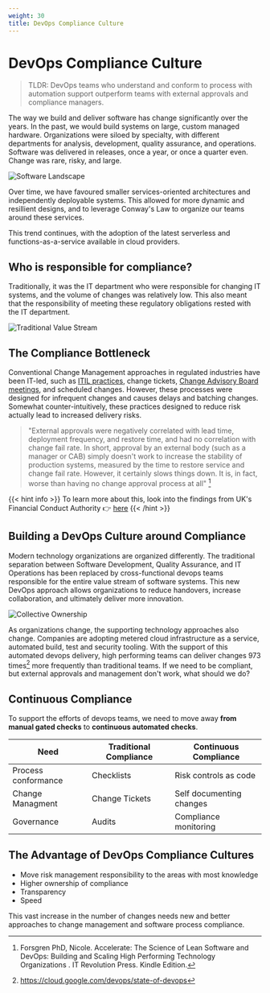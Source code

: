 ```yaml
---
weight: 30
title: DevOps Compliance Culture
---
```


# DevOps Compliance Culture

> TLDR: DevOps teams who understand and conform to process with automation support outperform teams with external approvals and compliance managers.

The way we build and deliver software has change significantly over the years.  In the past, we would build systems on large, custom managed hardware.  Organizations were siloed by specialty, with different departments for analysis, development, quality assurance, and operations.  Software was delivered in releases, once a year, or once a quarter even.  Change was rare, risky, and large.

![Software Landscape](/images/landscape.png)

Over time, we have favoured smaller services-oriented architectures and independently deployable systems.  This allowed for more dynamic and resillient designs, and to leverage Conway's Law to organize our teams around these services.

This trend continues, with the adoption of the latest serverless and functions-as-a-service available in cloud providers.

## Who is responsible for compliance?

Traditionally, it was the IT department who were responsible for changing IT systems, and the volume of changes was relatively low.  This also meant that the responsibility of meeting these regulatory obligations rested with the IT department.

![Traditional Value Stream](/images/traditional-value-stream.png)



## The Compliance Bottleneck
Conventional Change Management approaches in regulated industries have been IT-led, such as [ITIL practices](https://en.wikipedia.org/wiki/ITIL), change tickets, [Change Advisory Board meetings](https://en.wikipedia.org/wiki/Change-advisory_board), and scheduled changes.  However, these processes were designed for infrequent changes and causes delays and batching changes.  Somewhat counter-intuitively, these practices designed to reduce risk actually lead to increased delivery risks.

> "External approvals were negatively correlated with lead time, deployment frequency, and restore time, and had no correlation with change fail rate. In short, approval by an external body (such as a manager or CAB) simply doesn't work to increase the stability of production systems, measured by the time to restore service and change fail rate. However, it certainly slows things down. It is, in fact, worse than having no change approval process at all" [^20]

{{< hint info >}}
To learn more about this, look into the findings from UK's Financial Conduct Authority 👉 [here](https://www.merkely.com/blog/what-the-fca-found-when-analysing-1-million-production-changes/)
{{< /hint >}}

## Building a DevOps Culture around Compliance

Modern technology organizations are organized differently.  The traditional separation between Software Development, Quality Assurance, and IT Operations has been replaced by cross-functional devops teams responsible for the entire value stream of software systems.  This new DevOps approach allows organizations to reduce handovers, increase collaboration, and ultimately deliver more innovation.

![Collective Ownership](/images/collective-ownership.png)

As organizations change, the supporting technology approaches also change.  Companies are adopting metered cloud infrastructure as a service, automated build, test and security tooling.  With the support of this automated devops delivery, high performing teams can deliver changes 973 times[^1] more frequently than traditional teams.
If we need to be compliant, but external approvals and management don't work, what should we do?


## Continuous Compliance

To support the efforts of devops teams, we need to move away **from manual gated checks** to **continuous automated checks**.

| Need | Traditional Compliance | Continuous Compliance |
| ----------- | ----------- | ----------- |
| Process conformance | Checklists | Risk controls as code |
| Change Managment | Change Tickets | Self documenting changes |
| Governance | Audits | Compliance monitoring |

## The Advantage of DevOps Compliance Cultures



* Move risk management responsibility to the areas with most knowledge
* Higher ownership of compliance
* Transparency
* Speed

This vast increase in the number of changes needs new and better approaches to change management and software process compliance.

[^1]: https://cloud.google.com/devops/state-of-devops
[^20]: Forsgren PhD, Nicole. Accelerate: The Science of Lean Software and DevOps: Building and Scaling High Performing Technology Organizations . IT Revolution Press. Kindle Edition.